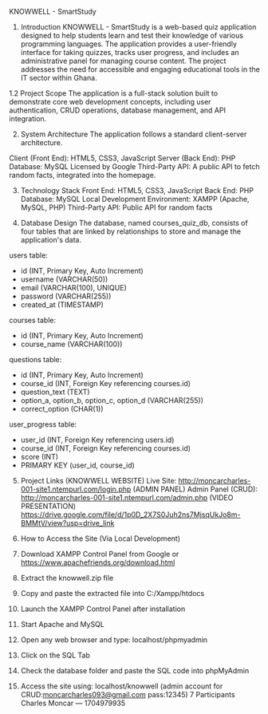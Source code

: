 KNOWWELL - SmartStudy

1. Introduction
KNOWWELL - SmartStudy is a web-based quiz application designed to help students learn and test their knowledge of various programming languages. 
The application provides a user-friendly interface for taking quizzes, tracks user progress, and includes an administrative panel for managing course content. 
The project addresses the need for accessible and engaging educational tools in the IT sector within Ghana.

1.2 Project Scope
The application is a full-stack solution built to demonstrate core web development concepts, including user authentication, CRUD operations, database management, and API integration.

2. System Architecture
The application follows a standard client-server architecture.

Client (Front End): HTML5, CSS3, JavaScript
Server (Back End): PHP
Database: MySQL
Licensed by Google
Third-Party API: A public API to fetch random facts, integrated into the homepage.

3. Technology Stack
Front End: HTML5, CSS3, JavaScript
Back End: PHP
Database: MySQL
Local Development Environment: XAMPP (Apache, MySQL, PHP)
Third-Party API: Public API for random facts

4. Database Design
The database, named courses_quiz_db, consists of four tables that are linked by relationships to store and manage the application's data.

users table:
- id (INT, Primary Key, Auto Increment)
- username (VARCHAR(50))
- email (VARCHAR(100), UNIQUE)
- password (VARCHAR(255))
- created_at (TIMESTAMP)

courses table:
- id (INT, Primary Key, Auto Increment)
- course_name (VARCHAR(100))

questions table:
- id (INT, Primary Key, Auto Increment)
- course_id (INT, Foreign Key referencing courses.id)
- question_text (TEXT)
- option_a, option_b, option_c, option_d (VARCHAR(255))
- correct_option (CHAR(1))

user_progress table:
- user_id (INT, Foreign Key referencing users.id)
- course_id (INT, Foreign Key referencing courses.id)
- score (INT)
- PRIMARY KEY (user_id, course_id)


5. Project Links
(KNOWWELL WEBSITE)
Live Site: http://moncarcharles-001-site1.ntempurl.com/login.php
(ADMIN PANEL)
Admin Panel (CRUD): http://moncarcharles-001-site1.ntempurl.com/admin.php
(VIDEO PRESENTATION)
https://drive.google.com/file/d/1p0D_2X7S0Juh2ns7MjsqUkJo8m-BMMtV/view?usp=drive_link 

6. How to Access the Site (Via Local Development)
1. Download XAMPP Control Panel from Google or https://www.apachefriends.org/download.html
2. Extract the knowwell.zip file
3. Copy and paste the extracted file into C:/Xampp/htdocs
4. Launch the XAMPP Control Panel after installation
5. Start Apache and MySQL
6. Open any web browser and type: localhost/phpmyadmin
7. Click on the SQL Tab
8. Check the database folder and paste the SQL code into phpMyAdmin
9. Access the site using: localhost/knowwell
(admin account for CRUD:moncarcharles093@gmail.com pass:12345)
7 Participants
Charles Moncar — 1704979935
